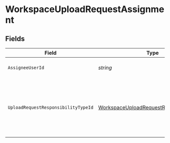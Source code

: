 # WorkspaceUploadRequestAssignment


## Fields

| Field                                                                                                           | Type                                                                                                            | Required                                                                                                        | Description                                                                                                     |
| --------------------------------------------------------------------------------------------------------------- | --------------------------------------------------------------------------------------------------------------- | --------------------------------------------------------------------------------------------------------------- | --------------------------------------------------------------------------------------------------------------- |
| `AssigneeUserId`                                                                                                | *string*                                                                                                        | :heavy_check_mark:                                                                                              | The ID of the assigned user                                                                                     |
| `UploadRequestResponsibilityTypeId`                                                                             | [WorkspaceUploadRequestResponsibilityType](../../Models/Components/WorkspaceUploadRequestResponsibilityType.md) | :heavy_minus_sign:                                                                                              | Enum representing the responsibility type for a workspace upload request assignment                             |